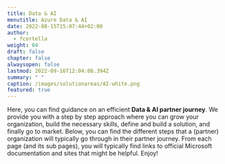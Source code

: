 ```yaml
---
title: Data & AI
menutitle: Azure Data & AI
date: 2022-08-15T15:07:44+02:00
author: 
  - fcortella
weight: 04
draft: false
chapter: false
alwaysopen: false
lastmod: 2022-09-16T12:04:08.394Z
summary: " "
caption: /images/solutionareas/AI-white.png
featured: true
---
```

Here, you can find guidance on an efficient **Data & AI partner journey**. We provide you with a step by step approach where you can grow your organization, build the necessary skills, define and build a solution, and finally go to market. Below, you can find the different steps that a (partner) organization will typically go through in their partner journey. From each page (and its sub pages), you will typically find links to official Microsoft documentation and sites that might be helpful. Enjoy!